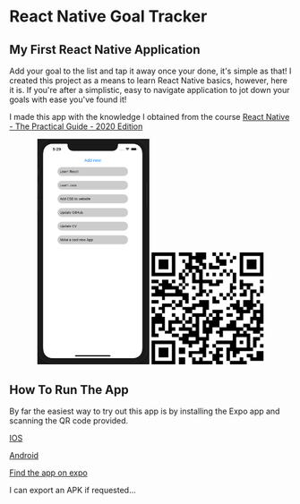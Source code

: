 # React Native Goal Tracker

## My First React Native Application
Add your goal to the list and tap it away once your done, it's simple as that! I created this project as a means to learn React Native basics,  however, here it is. If you're after a simplistic, easy to navigate application to jot down your goals with ease you've found it!

I made this app with the knowledge I obtained from the course [React Native - The Practical Guide - 2020 Edition](https://www.udemy.com/course/react-native-the-practical-guide/)

<p align="center">
 <img src="Screenshot.png" width="200">
   <img src="QR.png" width="200">
  </p>
  

## How To Run The App
By far the easiest way to try out this app is by installing the Expo app and scanning the QR code provided.

[IOS](https://itunes.apple.com/app/apple-store/id982107779)

[Android](https://play.google.com/store/apps/details?id=host.exp.exponent&referrer=www)

[Find the app on expo](https://expo.io/@steven-klavins/react-native-goal-tracker)

I can export an APK if requested... 

  
  
  
